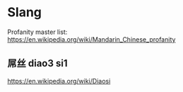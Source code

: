 # Slang

Profanity master list: <https://en.wikipedia.org/wiki/Mandarin_Chinese_profanity>

## 屌丝 diao3 si1

<https://en.wikipedia.org/wiki/Diaosi>
